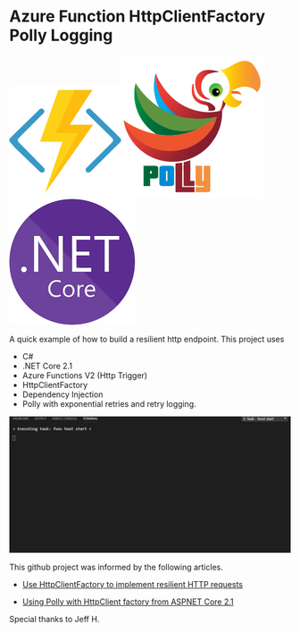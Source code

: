 # Azure Function HttpClientFactory Polly Logging

![Azure Functions](https://raw.githubusercontent.com/Runamok81/AzureFunctionHttpClientFactoryPollyLogging/master/Images/azure-functions-logo-color-raster.png)![Polly](https://raw.githubusercontent.com/Runamok81/AzureFunctionHttpClientFactoryPollyLogging/master/Images/Polly-Logo%402x.png)![dotnetcore](https://raw.githubusercontent.com/Runamok81/AzureFunctionHttpClientFactoryPollyLogging/master/Images/dotnetcore.png)

A quick example of how to build a resilient http endpoint.  This project uses 

  - C#
  - .NET Core 2.1
  - Azure Functions V2 (Http Trigger)
  - HttpClientFactory 
  - Dependency Injection
  - Polly with exponential retries and retry logging.

![Example](https://raw.githubusercontent.com/Runamok81/AzureFunctionHttpClientFactoryPollyLogging/master/Images/VSCodeTerminalPollyLog.gif)

This github project was informed by the following articles.
- [Use HttpClientFactory to implement resilient HTTP requests](https://docs.microsoft.com/en-us/dotnet/architecture/microservices/implement-resilient-applications/use-httpclientfactory-to-implement-resilient-http-requests)

- [Using Polly with HttpClient factory from ASPNET Core 2.1](https://github.com/App-vNext/Polly/wiki/Polly-and-HttpClientFactory#using-polly-with-httpclient-factory-from-aspnet-core-21)

Special thanks to Jeff H.
